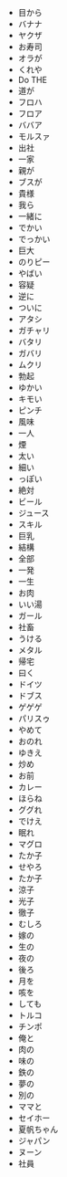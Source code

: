 * 目から
* バナナ
* ヤクザ
* お寿司
* オラが
* くれや
* Do THE
* 道が
* フロハ
* フロア
* ババア
* モルスァ
* 出社
* 一家
* 親が
* ブスが
* 貴様
* 我ら
* 一緒に
* でかい
* でっかい
* 巨大
* のりピー
* やばい
* 容疑
* 逆に
* ついに
* アタシ
* ガチャリ
* バタリ
* ガバリ
* ムクリ
* 勃起
* ゆかい
* キモい
* ピンチ
* 風味
* 一人
* 煙
* 太い
* 細い
* っぽい
* 絶対
* ビール
* ジュース
* スキル
* 巨乳
* 結構
* 全部
* 一発
* 一生
* お肉
* いい湯
* ガール
* 社畜
* うける
* メタル
* 帰宅
* 曰く
* ドイツ
* ドブス
* ゲゲゲ
* パリスゥ
* やめて
* おのれ
* ゆきえ
* 炒め
* お前
* カレー
* ほらね
* ググれ
* でけえ
* 眠れ
* マグロ
* たか子
* せやろ
* たか子
* 涼子
* 光子
* 徹子
* むしろ
* 嫁の
* 生の
* 夜の
* 後ろ
* 月を
* 咳を
* しても
* トルコ
* チンポ
* 俺と
* 肉の
* 味の
* 鉄の
* 夢の
* 別の
* ママと
* セイホー
* 夏帆ちゃん
* ジャパン
* ヌーン
* 社員






